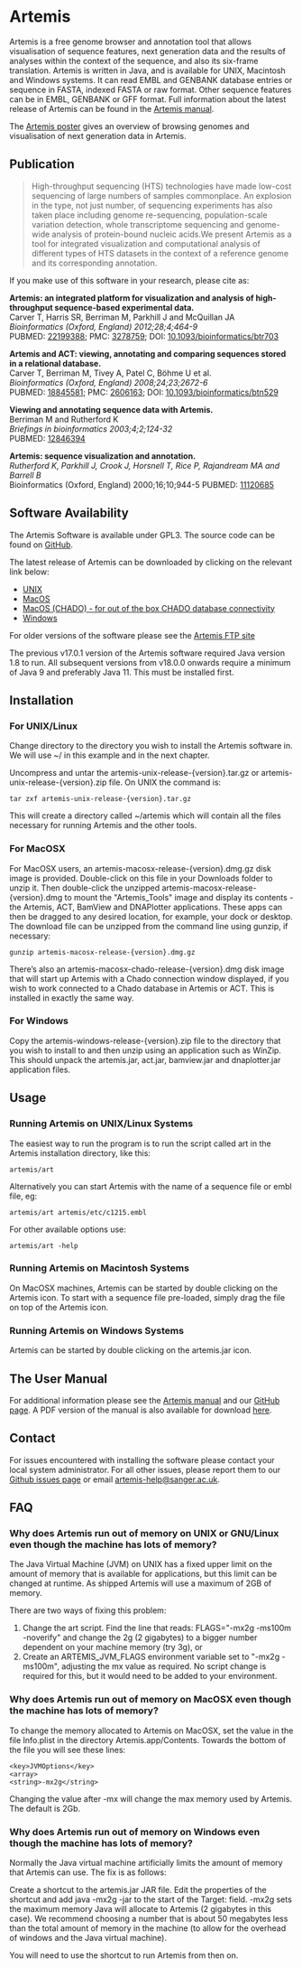 # Artemis
Artemis is a free genome browser and annotation tool that allows visualisation of sequence features, next generation data and the results of analyses within the context of the sequence, and also its six-frame translation.
Artemis is written in Java, and is available for UNIX, Macintosh and Windows systems. It can read EMBL and GENBANK database entries or sequence in FASTA, indexed FASTA or raw format. Other sequence features can be in EMBL, GENBANK or GFF format.
Full information about the latest release of Artemis can be found in the [Artemis manual](https://sanger-pathogens.github.io/Artemis/Artemis/artemis-manual.html).

The [Artemis poster](https://sanger-pathogens.github.io/Artemis/Artemis/artemis_genome_informatics_2010.pdf) gives an overview of browsing genomes and visualisation of next generation data in Artemis.

## Publication

> High-throughput sequencing (HTS) technologies have made low-cost sequencing of large numbers of samples commonplace. An explosion in the type, not just number, of sequencing experiments has also taken place including genome re-sequencing, population-scale variation detection, whole transcriptome sequencing and genome-wide analysis of protein-bound nucleic acids.We present Artemis as a tool for integrated visualization and computational analysis of different types of HTS datasets in the context of a reference genome and its corresponding annotation.

If you make use of this software in your research, please cite as:

__Artemis: an integrated platform for visualization and analysis of high-throughput sequence-based experimental data.__  
Carver T, Harris SR, Berriman M, Parkhill J and McQuillan JA  
_Bioinformatics (Oxford, England) 2012;28;4;464-9_  
PUBMED: [22199388](http://ukpmc.ac.uk/abstract/MED/22199388); PMC: [3278759](http://ukpmc.ac.uk/articles/PMC3278759); DOI: [10.1093/bioinformatics/btr703](http://dx.doi.org/10.1093/bioinformatics/btr703)

__Artemis and ACT: viewing, annotating and comparing sequences stored in a relational database.__  
Carver T, Berriman M, Tivey A, Patel C, Böhme U et al.  
_Bioinformatics (Oxford, England) 2008;24;23;2672-6_  
PUBMED: [18845581](http://ukpmc.ac.uk/abstract/MED/18845581); PMC: [2606163](http://ukpmc.ac.uk/articles/PMC2606163); DOI: [10.1093/bioinformatics/btn529](http://dx.doi.org/10.1093/bioinformatics/btn529)

__Viewing and annotating sequence data with Artemis.__  
Berriman M and Rutherford K  
_Briefings in bioinformatics 2003;4;2;124-32_  
PUBMED: [12846394](http://ukpmc.ac.uk/abstract/MED/12846394)   

__Artemis: sequence visualization and annotation.__  
_Rutherford K, Parkhill J, Crook J, Horsnell T, Rice P, Rajandream MA and Barrell B_  
Bioinformatics (Oxford, England) 2000;16;10;944-5 PUBMED: [11120685](http://europepmc.org/abstract/MED/11120685)

## Software Availability
The Artemis Software is available under GPL3. The source code can be found on [GitHub](https://github.com/sanger-pathogens/Artemis).

The latest release of Artemis can be downloaded by clicking on the relevant link below:

* [UNIX](https://github.com/sanger-pathogens/Artemis/releases/download/v18.0.0/artemis-unix-release-18.0.0.tar.gz)
* [MacOS](https://github.com/sanger-pathogens/Artemis/releases/download/v18.0.0/artemis-macosx-release-18.0.0.dmg.gz)
* [MacOS (CHADO) - for out of the box CHADO database connectivity](https://github.com/sanger-pathogens/Artemis/releases/download/v18.0.0/artemis-macosx-chado-release-18.0.0.dmg.gz)
* [Windows](https://github.com/sanger-pathogens/Artemis/releases/download/v18.0.0/artemis-windows-release-18.0.0.zip)

For older versions of the software please see the [Artemis FTP site](ftp://ftp.sanger.ac.uk/pub/resources/software/artemis/)

The previous v17.0.1 version of the Artemis software required Java version 1.8 to run. All subsequent versions from v18.0.0 onwards require a minimum of Java 9 and preferably Java 11. This must be installed first.

## Installation
### For UNIX/Linux
Change directory to the directory you wish to install the Artemis software in. We will use ~/ in this example and in the next chapter.

Uncompress and untar the artemis-unix-release-{version}.tar.gz or artemis-unix-release-{version}.zip file. On UNIX the command is:
```
tar zxf artemis-unix-release-{version}.tar.gz
```
This will create a directory called ~/artemis which will contain all the files necessary for running Artemis and the other tools.

### For MacOSX
For MacOSX users, an artemis-macosx-release-{version}.dmg.gz disk image is provided. Double-click on this file in your Downloads folder to unzip it. Then double-click the unzipped artemis-macosx-release-{version}.dmg to mount the "Artemis_Tools" image and display its contents - the Artemis, ACT, BamView and DNAPlotter applications. These apps can then be dragged to any desired location, for example, your dock or desktop. The download file can be unzipped from the command line using gunzip, if necessary:
```
gunzip artemis-macosx-release-{version}.dmg.gz
```
There’s also an artemis-macosx-chado-release-{version}.dmg disk image that will start up Artemis with a Chado connection window displayed, if you wish to work connected to a Chado database in Artemis or ACT. This is installed in exactly the same way.

### For Windows
Copy the artemis-windows-release-{version}.zip file to the directory that you wish to install to and then unzip using an application such as WinZip.
This should unpack the artemis.jar, act.jar, bamview.jar and dnaplotter.jar application files.

## Usage
### Running Artemis on UNIX/Linux Systems
The easiest way to run the program is to run the script called art in the Artemis installation directory, like this:
```
artemis/art
```
Alternatively you can start Artemis with the name of a sequence file or embl file, eg:
```
artemis/art artemis/etc/c1215.embl
```
For other available options use:
```
artemis/art -help
```
### Running Artemis on Macintosh Systems
On MacOSX machines, Artemis can be started by double clicking on the Artemis icon.
To start with a sequence file pre-loaded, simply drag the file on top of the Artemis icon.

### Running Artemis on Windows Systems
Artemis can be started by double clicking on the artemis.jar icon.

## The User Manual
For additional information please see the [Artemis manual](https://sanger-pathogens.github.io/Artemis/Artemis/artemis-manual.html) and our [GitHub page](https://github.com/sanger-pathogens/Artemis/). A PDF version of the manual is also available for download [here](https://sanger-pathogens.github.io/Artemis/Artemis/artemis-manual.pdf).

## Contact
For issues encountered with installing the software please contact your local system administrator. For all other issues, please report them to our [Github issues page](https://github.com/sanger-pathogens/Artemis/issues) or email <artemis-help@sanger.ac.uk>.

## FAQ
### Why does Artemis run out of memory on UNIX or GNU/Linux even though the machine has lots of memory?
The Java Virtual Machine (JVM) on UNIX has a fixed upper limit on the amount of memory that is available for applications, but this limit can be changed at runtime. As shipped Artemis will use a maximum of 2GB of memory.

There are two ways of fixing this problem:
1. Change the art script. Find the line that reads: FLAGS="-mx2g -ms100m -noverify" and change the 2g (2 gigabytes) to a bigger number dependent on your machine memory (try 3g), or
2. Create an ARTEMIS_JVM_FLAGS environment variable set to "-mx2g -ms100m", adjusting the mx value as required. No script change is required for this, but it would need to be added to your environment.

### Why does Artemis run out of memory on MacOSX even though the machine has lots of memory?
To change the memory allocated to Artemis on MacOSX, set the value in the file Info.plist in the directory Artemis.app/Contents. Towards the bottom of the file you will see these lines:
```
<key>JVMOptions</key>
<array>
<string>-mx2g</string>
```
Changing the value after -mx will change the max memory used by Artemis. The default is 2Gb.

### Why does Artemis run out of memory on Windows even though the machine has lots of memory?
Normally the Java virtual machine artificially limits the amount of memory that Artemis can use. The fix is as follows:

Create a shortcut to the artemis.jar JAR file. Edit the properties of the shortcut and add java -mx2g -jar to the start of the Target: field. -mx2g sets the maximum memory Java will allocate to Artemis (2 gigabytes in this case). We recommend choosing a number that is about 50 megabytes less than the total amount of memory in the machine (to allow for the overhead of windows and the Java virtual machine).

You will need to use the shortcut to run Artemis from then on.
